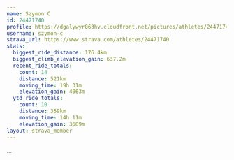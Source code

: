 ```yaml
---
name: Szymon C
id: 24471740
profile: https://dgalywyr863hv.cloudfront.net/pictures/athletes/24471740/7213253/2/large.jpg
username: szymon-c
strava_url: https://www.strava.com/athletes/24471740
stats:
  biggest_ride_distance: 176.4km
  biggest_climb_elevation_gain: 637.2m
  recent_ride_totals:
    count: 14
    distance: 521km
    moving_time: 19h 31m
    elevation_gain: 4063m
  ytd_ride_totals:
    count: 10
    distance: 359km
    moving_time: 14h 11m
    elevation_gain: 3689m
layout: strava_member
--- 
```

...
